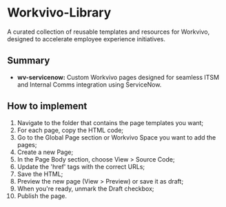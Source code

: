 # Workvivo-Library
A curated collection of reusable templates and resources for Workvivo, designed to accelerate employee experience initiatives.


## Summary
- **wv-servicenow:** Custom Workvivo pages designed for seamless ITSM and Internal Comms integration using ServiceNow.


## How to implement
1. Navigate to the folder that contains the page templates you want;
2. For each page, copy the HTML code;
3. Go to the Global Page section or Workvivo Space you want to add the pages;
4. Create a new Page;
5. In the Page Body section, choose View > Source Code;
6. Update the 'href' tags with the correct URLs;
7. Save the HTML;
8. Preview the new page (View > Preview) or save it as draft;
9. When you're ready, unmark the Draft checkbox;
10. Publish the page.

